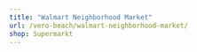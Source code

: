 ```yaml
---
title: "Walmart Neighborhood Market"
url: /vero-beach/walmart-neighborhood-market/
shop: Supermarkt
---
```

